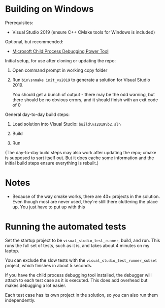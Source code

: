 # Building on Windows

Prerequisites:

- Visual Studio 2019 (ensure C++ CMake tools for Windows is included)
  
Optional, but recommended:

- [Microsoft Child Process Debugging Power Tool](https://marketplace.visualstudio.com/items?itemName=GreggMiskelly.MicrosoftChildProcessDebuggingPowerTool)

Initial setup, for use after cloning or updating the repo:

1. Open command prompt in working copy folder 

2. Run `bin\snmake init_vs2019` to generate a solution for Visual
   Studio 2019.
   
   You should get a bunch of output - there may be the odd warning,
   but there should be no obvious errors, and it should finish with an
   exit code of 0

General day-to-day build steps:

1. Load solution into Visual Studio: `build\vs2019\b2.sln`

2. Build

3. Run

(The day-to-day build steps may also work after updating the repo;
cmake is supposed to sort itself out. But it does cache some
information and the initial build steps ensure everything is rebuilt.)

# Notes

- Because of the way cmake works, there are 40+ projects in the
  solution. Even though most are never used, they're still there
  cluttering the place up. You just have to put up with this

# Running the automated tests

Set the startup project to be `visual_studio_test_runner`, build, and
run. This runs the full set of tests, such as it is, and takes about 4
minutes on my laptop.

You can exclude the slow tests with the
`visual_studio_test_runner_subset` project, which finishes in about 5
seconds.

If you have the child process debugging tool installed, the debugger
will attach to each test case as it is executed. This does add
overhead but makes debugging a lot easier.

Each test case has its own project in the solution, so you can also
run them independently.

